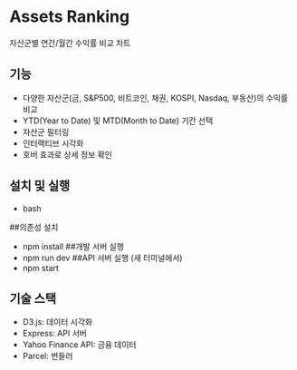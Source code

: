 # Assets Ranking

자산군별 연간/월간 수익률 비교 차트

## 기능

- 다양한 자산군(금, S&P500, 비트코인, 채권, KOSPI, Nasdaq, 부동산)의 수익률 비교
- YTD(Year to Date) 및 MTD(Month to Date) 기간 선택
- 자산군 필터링
- 인터랙티브 시각화
- 호버 효과로 상세 정보 확인

## 설치 및 실행
- bash

##의존성 설치
- npm install
##개발 서버 실행
- npm run dev
##API 서버 실행 (새 터미널에서)
- npm start
## 기술 스택
- D3.js: 데이터 시각화
- Express: API 서버
- Yahoo Finance API: 금융 데이터
- Parcel: 번들러